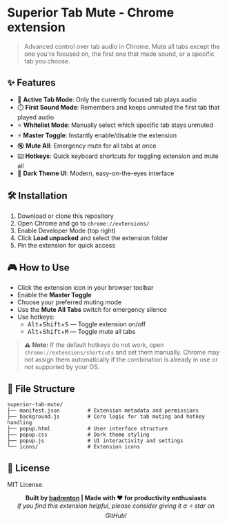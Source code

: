 # Superior Tab Mute - Chrome extension

> Advanced control over tab audio in Chrome. Mute all tabs except the one you're focused on, the first one that made sound, or a specific tab you choose.

## ✨ Features

- 🎯 **Active Tab Mode**: Only the currently focused tab plays audio
- ⏱️ **First Sound Mode**: Remembers and keeps unmuted the first tab that played audio
- ⭐ **Whitelist Mode**: Manually select which specific tab stays unmuted
- ⚡ **Master Toggle**: Instantly enable/disable the extension
- 🔇 **Mute All**: Emergency mute for all tabs at once
- ⌨️ **Hotkeys**: Quick keyboard shortcuts for toggling extension and mute all
- 🌙 **Dark Theme UI**: Modern, easy-on-the-eyes interface

## 🛠️ Installation

1. Download or clone this repository
2. Open Chrome and go to `chrome://extensions/`
3. Enable Developer Mode (top right)
4. Click **Load unpacked** and select the extension folder
5. Pin the extension for quick access

## 🎮 How to Use

- Click the extension icon in your browser toolbar
- Enable the **Master Toggle**
- Choose your preferred muting mode
- Use the **Mute All Tabs** switch for emergency silence
- Use hotkeys:
  - <kbd>Alt</kbd>+<kbd>Shift</kbd>+<kbd>S</kbd> — Toggle extension on/off
  - <kbd>Alt</kbd>+<kbd>Shift</kbd>+<kbd>M</kbd> — Toggle mute all tabs

> ⚠️ **Note:** If the default hotkeys do not work, open `chrome://extensions/shortcuts` and set them manually. Chrome may not assign them automatically if the combination is already in use or not supported by your OS.

## 📂 File Structure

```
superior-tab-mute/
├── manifest.json         # Extension metadata and permissions
├── background.js         # Core logic for tab muting and hotkey handling
├── popup.html            # User interface structure
├── popup.css             # Dark theme styling
├── popup.js              # UI interactivity and settings
└── icons/                # Extension icons
```

## 📄 License

MIT License.

<div align="center">

**Built by [badrenton](https://github.com/badrenton) | Made with ❤️ for productivity enthusiasts**
<br>
*If you find this extension helpful, please consider giving it a ⭐ star on GitHub!*

</div>
